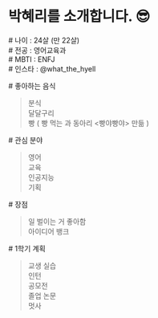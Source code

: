 # 박혜리를 소개합니다. 😎

\# 나이 : 24살 (만 22살) <br>
\# 전공 : 영어교육과 <br>
\# MBTI : ENFJ <br>
\# 인스타 : @what_the_hyell <br>

\# 좋아하는 음식
> 분식 <br> 달달구리 <br>빵 ( 빵 먹는 과 동아리 <빵야빵야> 만듦 )

\# 관심 분야
> 영어 <br> 교육 <br> 인공지능 <br> 기획

\# 장점
> 일 벌이는 거 좋아함 <br> 아이디어 뱅크

\# 1학기 계획

> 교생 실습 <br> 인턴 <br> 공모전 <br> 졸업 논문 <br> 멋사







